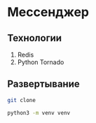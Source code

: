 # Мессенджер
## Технологии
1. Redis
2. Python Tornado


## Развертывание
```bash
git clone 
```
```bash
python3 -m venv venv
```